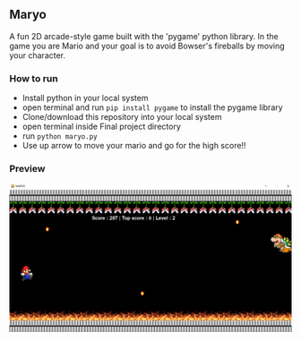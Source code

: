 ## Maryo

A fun 2D arcade-style game built with the 'pygame' python library. In the game you are Mario and your goal is to avoid Bowser's fireballs by moving your character.

### How to run

-   Install python in your local system
-   open terminal and run `pip install pygame` to install the pygame library
-   Clone/download this repository into your local system
-   open terminal inside Final project directory
-   run `python maryo.py`
-   Use up arrow to move your mario and go for the high score!!

### Preview

<img src="maryo-preview.png" align="center">
